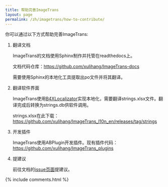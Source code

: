 ```yaml
---
title: 帮助完善ImageTrans
layout: page
permalink: /zh/imagetrans/how-to-contribute/
---
```


你可以通过以下方式帮助完善ImageTrans:

1. 翻译文档

	ImageTrans的文档使用Sphinx制作并托管在readthedocs上。

	文档代码仓库：<https://github.com/xulihang/ImageTrans-docs>

	需要使用Sphinx的本地化工具提取出po文件并将其翻译。

2. 翻译软件界面

	ImageTrans使用[B4XLocalizator](https://www.b4x.com/android/forum/threads/b4x-localizator-localize-your-b4x-applications.68751/)实现本地化，需要翻译strings.xlsx文件。翻译完成后转换为strings.db供软件调用。
	
	strings.xlsx在此下载：<https://github.com/xulihang/ImageTrans_l10n_en/releases/tag/strings>

3. 开发插件

	ImageTrans使用ABPlugin开发插件。现有插件代码：<https://github.com/xulihang/ImageTrans_plugins>
	
4. 提建议

	前往文档的[issue页面](https://github.com/xulihang/ImageTrans-docs/issues)提建议。


{% include comments.html %}